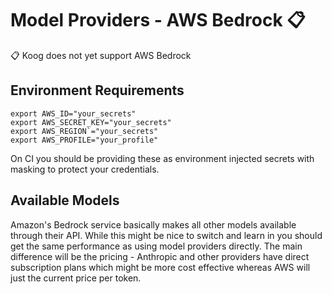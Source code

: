 # Model Providers - AWS Bedrock 📋

📋 Koog does not yet support AWS Bedrock

## Environment Requirements

```shell
export AWS_ID="your_secrets"
export AWS_SECRET_KEY="your_secrets"
export AWS_REGION`="your_secrets"
export AWS_PROFILE="your_profile"
```

On CI you should be providing these as environment injected secrets with masking to protect your credentials.

## Available Models

Amazon's Bedrock service basically makes all other models available through their API. While this might be nice to
switch and learn in you should get the same performance as using model providers directly. The main difference
will be the pricing - Anthropic and other providers have direct subscription plans which might be more cost effective
whereas AWS will just the current price per token.
